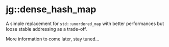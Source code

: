 # jg::dense_hash_map

A simple replacement for `std::unordered_map` with better performances but loose stable addressing as a trade-off.

More information to come later, stay tuned...
